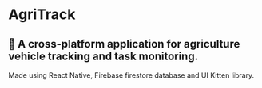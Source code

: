 # AgriTrack

## :round_pushpin:	A cross-platform application for agriculture vehicle tracking and task monitoring.

Made using React Native, Firebase firestore database and UI Kitten library.



